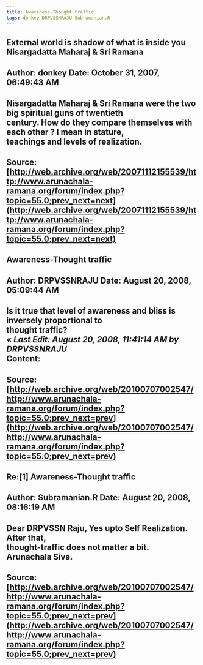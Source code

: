 ```yaml
--- 
title: Awareness-Thought traffic   
tags: donkey DRPVSSNRAJU Subramanian.R  
---  
```

## External world is shadow of what is inside you Nisargadatta Maharaj & Sri Ramana  
Author: donkey              Date: October 31, 2007, 06:49:43 AM  
---  
Nisargadatta Maharaj & Sri Ramana were the two big spiritual guns of twentieth  
century. How do they compare themselves with each other ? I mean in stature,  
teachings and levels of realization.
 ---  
Source:[http://web.archive.org/web/20071112155539/http://www.arunachala-ramana.org/forum/index.php?topic=55.0;prev_next=next](http://web.archive.org/web/20071112155539/http://www.arunachala-ramana.org/forum/index.php?topic=55.0;prev_next=next)   
---  

## Awareness-Thought traffic  
Author: DRPVSSNRAJU         Date: August 20, 2008, 05:09:44 AM  
---  
Is it true that level of awareness and bliss is inversely proportional to  
thought traffic?   
« _Last Edit: August 20, 2008, 11:41:14 AM by DRPVSSNRAJU_  
Content:
 ---  
Source:[http://web.archive.org/web/20100707002547/http://www.arunachala-ramana.org/forum/index.php?topic=55.0;prev_next=prev](http://web.archive.org/web/20100707002547/http://www.arunachala-ramana.org/forum/index.php?topic=55.0;prev_next=prev)   
---  

## Re:[1] Awareness-Thought traffic  
Author: Subramanian.R       Date: August 20, 2008, 08:16:19 AM  
---  
Dear DRPVSSN Raju, Yes upto Self Realization. After that,   
thought-traffic does not matter a bit.   
Arunachala Siva.
 ---  
Source:[http://web.archive.org/web/20100707002547/http://www.arunachala-ramana.org/forum/index.php?topic=55.0;prev_next=prev](http://web.archive.org/web/20100707002547/http://www.arunachala-ramana.org/forum/index.php?topic=55.0;prev_next=prev)   
---  

